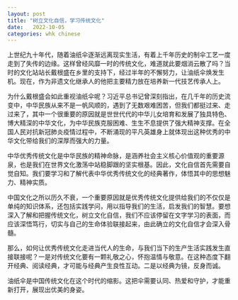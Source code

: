 ```yaml
---
layout: post
title: "树立文化自信，学习传统文化"
date:   2022-10-05
categories: whk chinese
---
```


上世纪九十年代，随着油纸伞逐渐远离现实生活，有着上千年历史的制伞工艺一度走到了失传的边缘。这样曾经风靡一时的传统文化，难道就此要烟消云散了吗？当时的文化站站长戴根盛在乡里的支持下，经过半年的不懈努力，让油纸伞焕发生机。现在，作为非遗文化继承人的他把主要精力放在培养新一代技艺传承人上。

为什么戴根盛会如此重视油纸伞呢？习近平总书记曾深刻指出，在几千年的历史流变中，中华民族从来不是一帆风顺的，遇到了无数艰难困苦，但我们都挺过来、走过来了，其中一个很重要的原因就是世世代代的中华儿女培育和发展了独具特色、博大精深的中华文化，为中华民族克服困难、生生不息提供了强大精神支撑。在全国人民对抗新冠肺炎疫情过程中，不断涌现的平凡英雄身上就体现出这种优秀的中华文化带给我们的深厚而强大的力量。

中华优秀传统文化是中华民族的精神命脉，是涵养社会主义核心价值观的重要源泉，也是我们在世界文化激荡中站稳脚跟的坚实根基。因此，文化自信首先需要自觉自知。我们要学习和了解代表中华优秀传统文化的经典著作，体悟其中的思想魅力、精神实质。

中国文化之所以历久不衰，一个重要原因就是优秀传统文化提供给我们的不仅仅是单纯的知识体系，还包括实践学问，用以指导我们的生活，启发我们的智慧。要想深入了解和把握传统文化，树立文化自信，我们不应该停留在文字学习的表面，而应该深悟笃行，切实与自己的生命体验联接起来，由此确立的文化自信才会深入骨髓。

那么，如何让优秀传统文化走进当代人的生命，与我们当下的生产生活实践发生直接联接呢？一是对传统文化要有一颗礼敬之心，怀抱温情与敬意。在这种态度下翻开经典、阅读经典，才可能与经典产生良性互动。二是以经典为镜，反身而诚。

油纸伞是中国传统文化在这个时代的缩影。这把伞需要认同、热爱和守护，才能重新打开，展现出优美的身姿。